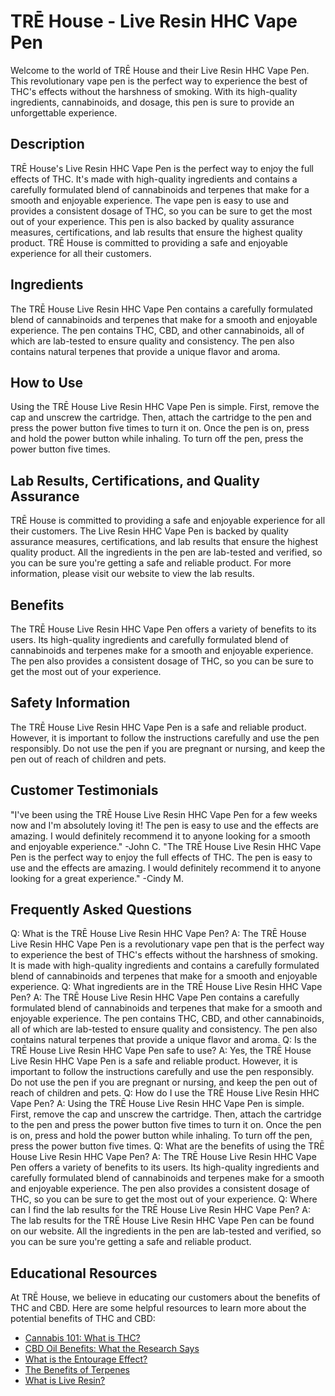 # TRĒ House - Live Resin HHC Vape Pen
Welcome to the world of TRĒ House and their Live Resin HHC Vape Pen. This revolutionary vape pen is the perfect way to experience the best of THC's effects without the harshness of smoking. With its high-quality ingredients, cannabinoids, and dosage, this pen is sure to provide an unforgettable experience.
## Description
TRĒ House's Live Resin HHC Vape Pen is the perfect way to enjoy the full effects of THC. It's made with high-quality ingredients and contains a carefully formulated blend of cannabinoids and terpenes that make for a smooth and enjoyable experience. The vape pen is easy to use and provides a consistent dosage of THC, so you can be sure to get the most out of your experience.
This pen is also backed by quality assurance measures, certifications, and lab results that ensure the highest quality product. TRĒ House is committed to providing a safe and enjoyable experience for all their customers.
## Ingredients
The TRĒ House Live Resin HHC Vape Pen contains a carefully formulated blend of cannabinoids and terpenes that make for a smooth and enjoyable experience. The pen contains THC, CBD, and other cannabinoids, all of which are lab-tested to ensure quality and consistency. The pen also contains natural terpenes that provide a unique flavor and aroma.
## How to Use
Using the TRĒ House Live Resin HHC Vape Pen is simple. First, remove the cap and unscrew the cartridge. Then, attach the cartridge to the pen and press the power button five times to turn it on. Once the pen is on, press and hold the power button while inhaling. To turn off the pen, press the power button five times.
## Lab Results, Certifications, and Quality Assurance
TRĒ House is committed to providing a safe and enjoyable experience for all their customers. The Live Resin HHC Vape Pen is backed by quality assurance measures, certifications, and lab results that ensure the highest quality product. All the ingredients in the pen are lab-tested and verified, so you can be sure you're getting a safe and reliable product. For more information, please visit our website to view the lab results.
## Benefits
The TRĒ House Live Resin HHC Vape Pen offers a variety of benefits to its users. Its high-quality ingredients and carefully formulated blend of cannabinoids and terpenes make for a smooth and enjoyable experience. The pen also provides a consistent dosage of THC, so you can be sure to get the most out of your experience.
## Safety Information
The TRĒ House Live Resin HHC Vape Pen is a safe and reliable product. However, it is important to follow the instructions carefully and use the pen responsibly. Do not use the pen if you are pregnant or nursing, and keep the pen out of reach of children and pets.
## Customer Testimonials
"I've been using the TRĒ House Live Resin HHC Vape Pen for a few weeks now and I'm absolutely loving it! The pen is easy to use and the effects are amazing. I would definitely recommend it to anyone looking for a smooth and enjoyable experience." -John C.
"The TRĒ House Live Resin HHC Vape Pen is the perfect way to enjoy the full effects of THC. The pen is easy to use and the effects are amazing. I would definitely recommend it to anyone looking for a great experience." -Cindy M.
## Frequently Asked Questions
Q: What is the TRĒ House Live Resin HHC Vape Pen?
A: The TRĒ House Live Resin HHC Vape Pen is a revolutionary vape pen that is the perfect way to experience the best of THC's effects without the harshness of smoking. It is made with high-quality ingredients and contains a carefully formulated blend of cannabinoids and terpenes that make for a smooth and enjoyable experience.
Q: What ingredients are in the TRĒ House Live Resin HHC Vape Pen?
A: The TRĒ House Live Resin HHC Vape Pen contains a carefully formulated blend of cannabinoids and terpenes that make for a smooth and enjoyable experience. The pen contains THC, CBD, and other cannabinoids, all of which are lab-tested to ensure quality and consistency. The pen also contains natural terpenes that provide a unique flavor and aroma.
Q: Is the TRĒ House Live Resin HHC Vape Pen safe to use?
A: Yes, the TRĒ House Live Resin HHC Vape Pen is a safe and reliable product. However, it is important to follow the instructions carefully and use the pen responsibly. Do not use the pen if you are pregnant or nursing, and keep the pen out of reach of children and pets.
Q: How do I use the TRĒ House Live Resin HHC Vape Pen?
A: Using the TRĒ House Live Resin HHC Vape Pen is simple. First, remove the cap and unscrew the cartridge. Then, attach the cartridge to the pen and press the power button five times to turn it on. Once the pen is on, press and hold the power button while inhaling. To turn off the pen, press the power button five times.
Q: What are the benefits of using the TRĒ House Live Resin HHC Vape Pen?
A: The TRĒ House Live Resin HHC Vape Pen offers a variety of benefits to its users. Its high-quality ingredients and carefully formulated blend of cannabinoids and terpenes make for a smooth and enjoyable experience. The pen also provides a consistent dosage of THC, so you can be sure to get the most out of your experience.
Q: Where can I find the lab results for the TRĒ House Live Resin HHC Vape Pen?
A: The lab results for the TRĒ House Live Resin HHC Vape Pen can be found on our website. All the ingredients in the pen are lab-tested and verified, so you can be sure you're getting a safe and reliable product.
## Educational Resources
At TRĒ House, we believe in educating our customers about the benefits of THC and CBD. Here are some helpful resources to learn more about the potential benefits of THC and CBD:
- [Cannabis 101: What is THC?](https://www.leafly.com/news/cannabis-101/what-is-thc)
- [CBD Oil Benefits: What the Research Says](https://www.healthline.com/health/cbd-oil-benefits)
- [What is the Entourage Effect?](https://www.projectcbd.org/science/cannabis-pharmacology/entourage-effect)
- [The Benefits of Terpenes](https://www.cannabisbusinesstimes.com/article/benefits-of-terpenes/)
- [What is Live Resin?](https://www.leafly.com/news/cannabis-101/what-is-live-resin)